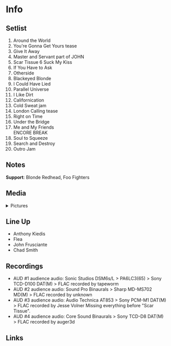 # Info

## Setlist

1. Around the World
2. You're Gonna Get Yours tease
3. Give It Away
4. Master and Servant part of JOHN
5. Scar Tissue
6 Suck My Kiss
7. If You Have to Ask
8. Otherside
9. Blackeyed Blonde
10. I Could Have Lied
11. Parallel Universe
12. I Like Dirt
13. Californication
14. Cold Sweat jam
15. London Calling tease
16. Right on Time
17. Under the Bridge
18. Me and My Friends
<br>ENCORE BREAK
19. Soul to Squeeze
20. Search and Destroy
21. Outro Jam

## Notes

**Support**: Blonde Redhead, Foo Fighters

## Media 

<details>
  <summary>Pictures</summary>
  <!--<img alt="Setlist" title="Setlist" src="_.jpg" height="200" />-->
</details>

## Line Up

* Anthony Kiedis
* Flea
* John Frusciante
* Chad Smith

## Recordings

* AUD #1 audience audio: Sonic Studios DSM6s/L > PA6LC3(65) > Sony TCD-D100 DAT(M) > FLAC recorded by tapeworm 
* AUD #2 audience audio: Sound Pro Binaurals > Sharp MD-MS702 MD(M) > FLAC recorded by unknown  
* AUD #3 audience audio: Audio Technica AT853 > Sony PCM-M1 DAT(M) > FLAC recorded by Jesse Volner Missing everything before "Scar Tissue".  
* AUD #4 audience audio: Core Sound Binaurals > Sony TCD-D8 DAT(M) > FLAC recorded by auger3d

## Links
